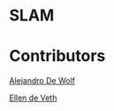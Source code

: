 # SLAM

# Contributors

[Alejandro De Wolf](https://github.com/AlejandroDeWolf)

[Ellen de Veth](https://github.com/ellendeveth)
